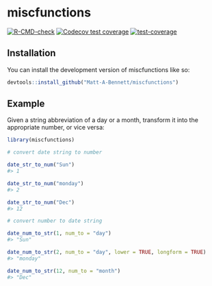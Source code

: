 # miscfunctions

<!-- badges: start -->
[![R-CMD-check](https://github.com/Matt-A-Bennett/miscfunctions/actions/workflows/R-CMD-check.yaml/badge.svg)](https://github.com/Matt-A-Bennett/miscfunctions/actions/workflows/R-CMD-check.yaml)
[![Codecov test coverage](https://codecov.io/gh/Matt-A-Bennett/miscfunctions/branch/main/graph/badge.svg)](https://app.codecov.io/gh/Matt-A-Bennett/miscfunctions?branch=main)
[![test-coverage](https://github.com/Matt-A-Bennett/miscfunctions/actions/workflows/test-coverage.yaml/badge.svg)](https://github.com/Matt-A-Bennett/miscfunctions/actions/workflows/test-coverage.yaml)
<!-- badges: end -->

## Installation

You can install the development version of miscfunctions like so:

``` r
devtools::install_github("Matt-A-Bennett/miscfunctions")
```

## Example

Given a string abbreviation of a day or a month, transform it into the
appropriate number, or vice versa:

``` r
library(miscfunctions)

# convert date string to number

date_str_to_num("Sun")
#> 1

date_str_to_num("monday")
#> 2

date_str_to_num("Dec")
#> 12

# convert number to date string

date_num_to_str(1, num_to = "day")
#> "Sun"

date_num_to_str(2, num_to = "day", lower = TRUE, longform = TRUE)
#> "monday"

date_num_to_str(12, num_to = "month")
#> "Dec"
```

